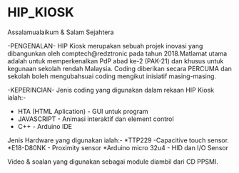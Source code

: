 # HIP_KIOSK

Assalamualaikum & Salam Sejahtera

-PENGENALAN-
HIP Kiosk merupakan sebuah projek inovasi yang dibangunkan oleh comptech@redztronic pada tahun 2018.Matlamat utama adalah untuk 
memperkenalkan PdP abad ke-2 (PAK-21) dan khusus untuk kegunaan sekolah rendah Malaysia.
Coding diberikan secara PERCUMA dan sekolah boleh mengubahsuai coding mengikut inisiatif masing-masing.

-KEPERINCIAN-
Jenis coding yang digunakan dalam rekaan HIP Kiosk ialah:-
* HTA (HTML Aplication) - GUI untuk program
* JAVASCRIPT - Animasi interaktif dan element control
* C++ - Arduino IDE

Jenis Hardware yang digunakan ialah:-
*TTP229 -Capacitive touch sensor.
*E18-D80NK - Proximity sensor
*Arduino micro 32u4 - HID dan I/O Sensor

Video & soalan yang digunakan sebagai module diambil dari CD PPSMI.



